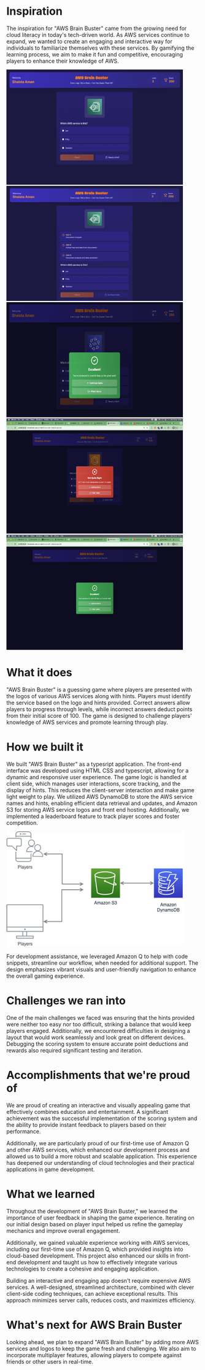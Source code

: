 # Inspiration

The inspiration for "AWS Brain Buster" came from the growing need for cloud literacy in today's tech-driven world. As AWS services continue to expand, we wanted to create an engaging and interactive way for individuals to familiarize themselves with these services. By gamifying the learning process, we aim to make it fun and competitive, encouraging players to enhance their knowledge of AWS.

<img width="460" height="300" src="./gameScreen.png">
<img width="460" height="300" src="./hints.png">
<img width="460" height="300" src="./right.png">
<img width="460" height="300" src="./wrong.png">
<img width="460" height="300" src="./complete.png">

# What it does

"AWS Brain Buster" is a guessing game where players are presented with the logos of various AWS services along with hints. Players must identify the service based on the logo and hints provided. Correct answers allow players to progress through levels, while incorrect answers deduct points from their initial score of 100. The game is designed to challenge players' knowledge of AWS services and promote learning through play.

# How we built it

We built "AWS Brain Buster" as a typesript application. The front-end interface was developed using HTML CSS and typescript, allowing for a dynamic and responsive user experience. The game logic is handled at client side, which manages user interactions, score tracking, and the display of hints. This reduces the client-server interaction and make game light weight to play. We utilized AWS DynamoDB to store the AWS service names and hints, enabling efficient data retrieval and updates, and Amazon S3 for storing AWS service logos and front end hosting. Additionally, we implemented a leaderboard feature to track player scores and foster competition.

<img width="460" height="300" src="./brainbuster.png">

For development assistance, we leveraged Amazon Q to help with code snippets, streamline our workflow, when needed for additional support. The design emphasizes vibrant visuals and user-friendly navigation to enhance the overall gaming experience.

# Challenges we ran into

One of the main challenges we faced was ensuring that the hints provided were neither too easy nor too difficult, striking a balance that would keep players engaged. Additionally, we encountered difficulties in designing a layout that would work seamlessly and look great on different devices. Debugging the scoring system to ensure accurate point deductions and rewards also required significant testing and iteration.

# Accomplishments that we're proud of

We are proud of creating an interactive and visually appealing game that effectively combines education and entertainment. A significant achievement was the successful implementation of the scoring system and the ability to provide instant feedback to players based on their performance.

Additionally, we are particularly proud of our first-time use of Amazon Q and other AWS services, which enhanced our development process and allowed us to build a more robust and scalable application. This experience has deepened our understanding of cloud technologies and their practical applications in game development.

# What we learned

Throughout the development of "AWS Brain Buster," we learned the importance of user feedback in shaping the game experience. Iterating on our initial design based on player input helped us refine the gameplay mechanics and improve overall engagement.

Additionally, we gained valuable experience working with AWS services, including our first-time use of Amazon Q, which provided insights into cloud-based development. This project also enhanced our skills in front-end development and taught us how to effectively integrate various technologies to create a cohesive and engaging application.

Building an interactive and engaging app doesn't require expensive AWS services. A well-designed, streamlined architecture, combined with clever client-side coding techniques, can achieve exceptional results. This approach minimizes server calls, reduces costs, and maximizes efficiency.

# What's next for AWS Brain Buster

Looking ahead, we plan to expand "AWS Brain Buster" by adding more AWS services and logos to keep the game fresh and challenging. We also aim to incorporate multiplayer features, allowing players to compete against friends or other users in real-time.
